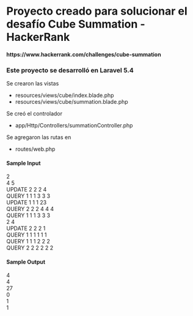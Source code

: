 <h1>Proyecto creado para solucionar el desaf&iacute;o Cube Summation - HackerRank</h1>
<h4>https://www.hackerrank.com/challenges/cube-summation</h4>
<h3>Este proyecto se desarroll&oacute; en Laravel 5.4</h3>
<p>Se crearon las vistas</p>
<ul>
<li>resources/views/cube/index.blade.php</li>
<li>resources/views/cube/summation.blade.php</li>
</ul>
<p>Se cre&oacute; el controlador</p>
<ul>
<li>app/Http/Controllers/summationController.php</li>
</ul>
<p>Se agregaron las rutas en</p>
<ul>
<li>routes/web.php</li>
</ul>
<h4>Sample Input</h4>
<p>2<br/>
4 5<br/>
UPDATE 2 2 2 4<br/>
QUERY 1 1 1 3 3 3<br/>
UPDATE 1 1 1 23<br/>
QUERY 2 2 2 4 4 4<br/>
QUERY 1 1 1 3 3 3<br/>
2 4<br/>
UPDATE 2 2 2 1<br/>
QUERY 1 1 1 1 1 1<br/>
QUERY 1 1 1 2 2 2<br/>
QUERY 2 2 2 2 2 2</p>
<h4>Sample Output</h4>
</p>4<br/>
4<br/>
27<br/>
0<br/>
1<br/>
1</p>
